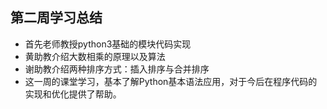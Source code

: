 ## 第二周学习总结

- 首先老师教授python3基础的模块代码实现
- 黄助教介绍大数相乘的原理以及算法
- 谢助教介绍两种排序方式：插入排序与合并排序
- 这一周的课堂学习，基本了解Python基本语法应用，对于今后在程序代码的实现和优化提供了帮助。